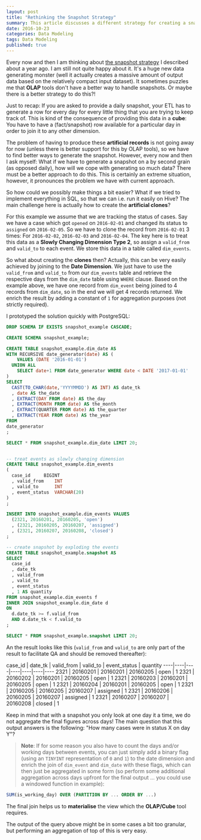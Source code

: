 ```yaml
---
layout: post
title: "Rethinking the Snapshot Strategy"
summary: This article discusses a different strategy for creating a snapshot
date: 2016-10-23
categories: Data Modeling
tags: Data Modeling
published: true
--- 
```


Every now and then I am thinking about [the snapshot strategy](/data-modeling/2015/07/27/Events-and-Snapshot.html) I described about a year ago. I am still not quite happy about it. It's a huge new data generating monster (well it actually creates a massive amount of output data based on the relatively compact input dataset). It sometimes puzzles me that **OLAP** tools don't have a better way to handle snapshots. Or maybe there is a better strategy to do this?!

Just to recap: If you are asked to provide a daily snapshot, your ETL has to generate a row for every day for every little thing that you are trying to keep  track of. This is kind of the consequence of providing this data in a **cube**: You have to have a (fact/snapshot) row available for a particular day in order to join it to any other dimension.

The problem of having to produce these **artificial records** is not going away for now (unless there is better support for this by OLAP tools), so we have to find better ways to generate the snapshot. However, every now and then I ask myself: What if we have to generate a snapshot on a by second grain (as opposed daily), how will we cope with generating so much data? There must be a better approach to do this. This is certainly an extreme situation, however, it pronounces the problem we have with current approach.

So how could we possibly make things a bit easier? What if we tried to implement everything in SQL, so that we can i.e. run it easily on Hive? The main challenge here is actually how to create the **artificial clones**? 

For this example we assume that we are tracking the status of cases. Say we have a case which got `opened` on `2016-02-01` and changed its status to `assigned` on `2016-02-05`. So we have to clone the record from `2016-02-01` 3 times: For `2016-02-02`, `2016-02-03` and `2016-02-04`. The key here is to treat this data as a **Slowly Changing Dimension Type 2**, so assign a `valid_from` and `valid_to` to each event. We store this data in a table called `dim_events`.

So what about creating the **clones** then? Actually, this can be very easily achieved by joining to the **Date Dimension**. We just have to use the `valid_from` and `valid_to` from our `dim_events` table and retrieve the respective days from the `dim_date` table using `WHERE` clause. Based on the example above, we have one record from `dim_event` being joined to 4 records from `dim_date`, so in the end we will get 4 records returned. We enrich the result by adding a constant of `1` for aggregation purposes (not strictly required). 

I prototyped the solution quickly with PostgreSQL:

```sql
DROP SCHEMA IF EXISTS snapshot_example CASCADE;

CREATE SCHEMA snapshot_example;

CREATE TABLE snapshot_example.dim_date AS
WITH RECURSIVE date_generator(date) AS (
    VALUES (DATE '2016-01-01')
  UNION ALL
    SELECT date+1 FROM date_generator WHERE date < DATE '2017-01-01'
)
SELECT 
  CAST(TO_CHAR(date,'YYYYMMDD') AS INT) AS date_tk
  , date AS the_date 
  , EXTRACT(DAY FROM date) AS the_day
  , EXTRACT(MONTH FROM date) AS the_month
  , EXTRACT(QUARTER FROM date) AS the_quarter
  , EXTRACT(YEAR FROM date) AS the_year
FROM 
date_generator
;

SELECT * FROM snapshot_example.dim_date LIMIT 20;


-- treat events as slowly changing dimension
CREATE TABLE snapshot_example.dim_events
(
  case_id     BIGINT
  , valid_from    INT
  , valid_to      INT
  , event_status  VARCHAR(20)
)
;

INSERT INTO snapshot_example.dim_events VALUES
  (2321, 20160201, 20160205, 'open')
  , (2321, 20160205, 20160207, 'assigned')
  , (2321, 20160207, 20160208, 'closed')
;

-- create snapshot by exploding the events
CREATE TABLE snapshot_example.snapshot AS
SELECT
  case_id
  , date_tk
  , valid_from
  , valid_to
  , event_status
  , 1 AS quantity
FROM snapshot_example.dim_events f
INNER JOIN snapshot_example.dim_date d
ON
  d.date_tk >= f.valid_from
  AND d.date_tk < f.valid_to
;

SELECT * FROM snapshot_example.snapshot LIMIT 20;
```

An the result looks like this (`valid_from` and `valid_to` are only part of the result to facilitate QA and should be removed thereafter):

case_id | date_tk | valid_from | valid_to | event_status | quantity
----|----|----|----|----|----|----
2321 | 20160201 | 20160201 | 20160205 | open | 1
2321 | 20160202 | 20160201 | 20160205 | open | 1
2321 | 20160203 | 20160201 | 20160205 | open | 1
2321 | 20160204 | 20160201 | 20160205 | open | 1
2321 | 20160205 | 20160205 | 20160207 | assigned | 1
2321 | 20160206 | 20160205 | 20160207 | assigned | 1
2321 | 20160207 | 20160207 | 20160208 | closed | 1

Keep in mind that with a snapshot you only look at one day it a time, we do not aggregate the final figures across days! The main question that this output answers is the following: "How many cases were in status X on day Y"?

> **Note**: If for some reason you also have to count the days and/or working days between events, you can just simply add a binary flag (using an `TINYINT` representation of `0` and `1`) to the date dimension and enrich the join of `dim_event` and `dim_date` with these flags, which can then just be aggregated in some form (so perform some additional aggregation across days upfront for the final output ... you could use a windowed function in example):


```sql
SUM(is_working_day) OVER (PARTITION BY ... ORDER BY ...)
```

The final join helps us to **materialise** the view which the **OLAP/Cube** tool requires. 

The output of the query above might be in some cases a bit too granular, but performing an aggregation of top of this is very easy.


